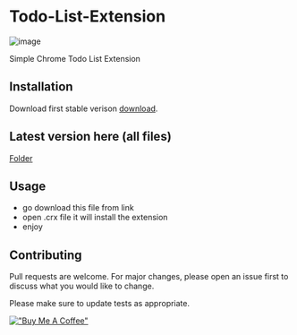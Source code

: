 # Todo-List-Extension

![image](https://user-images.githubusercontent.com/63358333/128291322-e8e24999-2fd2-4022-90a7-b10849a54d06.png)

Simple Chrome Todo List Extension

## Installation

Download first stable verison [download](https://drive.google.com/uc?export=download&id=1JErdzlPOKFnFEfoB9nbucSG5Oasfx0Uh/).

## Latest version here (all files)
[Folder](https://drive.google.com/drive/folders/1V0V_hI7WaLcwaZnw9McCLj6TMjwnxtUQ?usp=sharing)

## Usage

- go download this file from link
- open .crx file it will install the extension
- enjoy 

## Contributing
Pull requests are welcome. For major changes, please open an issue first to discuss what you would like to change.

Please make sure to update tests as appropriate.

[!["Buy Me A Coffee"](https://www.buymeacoffee.com/assets/img/custom_images/orange_img.png)](https://www.buymeacoffee.com/tanav)
